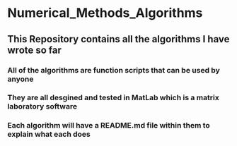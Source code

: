 # Numerical_Methods_Algorithms
## This Repository contains all the algorithms I have wrote so far
### All of the algorithms are function scripts that can be used by anyone
### They are all desgined and tested in MatLab which is a matrix laboratory software

### Each algorithm will have a README.md file within them to explain what each does
